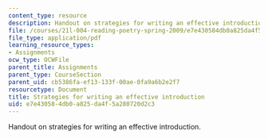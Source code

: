 ```yaml
---
content_type: resource
description: Handout on strategies for writing an effective introduction.
file: /courses/21l-004-reading-poetry-spring-2009/e7e430584db0a825da4f5a280720d2c3_MIT21l_004s09_assn06_revision.pdf
file_type: application/pdf
learning_resource_types:
- Assignments
ocw_type: OCWFile
parent_title: Assignments
parent_type: CourseSection
parent_uid: cb5386fa-ef13-133f-00ae-0fa9a6b2e2f7
resourcetype: Document
title: Strategies for writing an effective introduction
uid: e7e43058-4db0-a825-da4f-5a280720d2c3
---
```

Handout on strategies for writing an effective introduction.

